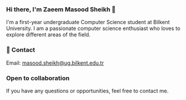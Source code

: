 ### Hi there, I'm Zaeem Masood Sheikh 👋
I'm a first-year undergraduate Computer Science student at Bilkent University. I am a passionate computer science enthusiast who loves to explore different areas of the field.

### 📲 Contact

Email: masood.sheikh@ug.bilkent.edu.tr


###  Open to collaboration
If you have any questions or opportunities, feel free to contact me.

<!--
**SheikhZaeem/SheikhZaeem** is a ✨ _special_ ✨ repository because its `README.md` (this file) appears on your GitHub profile.

Here are some ideas to get you started:

- 🔭 I’m currently working on ...
- 🌱 I’m currently learning ...
- 👯 I’m looking to collaborate on ...
- 🤔 I’m looking for help with ...
- 💬 Ask me about ...
- 📫 How to reach me: ...
- 😄 Pronouns: ...
- ⚡ Fun fact: ...
-->

